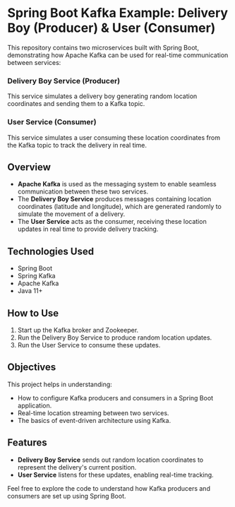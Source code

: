 # Spring Boot Kafka Example: Delivery Boy (Producer) & User (Consumer)

This repository contains two microservices built with Spring Boot, demonstrating how Apache Kafka can be used for real-time communication between services:

### Delivery Boy Service (Producer)
This service simulates a delivery boy generating random location coordinates and sending them to a Kafka topic.

### User Service (Consumer)
This service simulates a user consuming these location coordinates from the Kafka topic to track the delivery in real time.

## Overview
- **Apache Kafka** is used as the messaging system to enable seamless communication between these two services.
- The **Delivery Boy Service** produces messages containing location coordinates (latitude and longitude), which are generated randomly to simulate the movement of a delivery.
- The **User Service** acts as the consumer, receiving these location updates in real time to provide delivery tracking.

## Technologies Used
- Spring Boot
- Spring Kafka
- Apache Kafka
- Java 11+

## How to Use
1. Start up the Kafka broker and Zookeeper.
2. Run the Delivery Boy Service to produce random location updates.
3. Run the User Service to consume these updates.

## Objectives
This project helps in understanding:
- How to configure Kafka producers and consumers in a Spring Boot application.
- Real-time location streaming between two services.
- The basics of event-driven architecture using Kafka.

## Features
- **Delivery Boy Service** sends out random location coordinates to represent the delivery's current position.
- **User Service** listens for these updates, enabling real-time tracking.

Feel free to explore the code to understand how Kafka producers and consumers are set up using Spring Boot.
